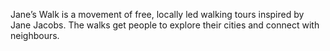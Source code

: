 Jane’s Walk is a movement of free, locally led walking tours inspired by Jane Jacobs. The walks get people to explore their cities and connect with neighbours.
